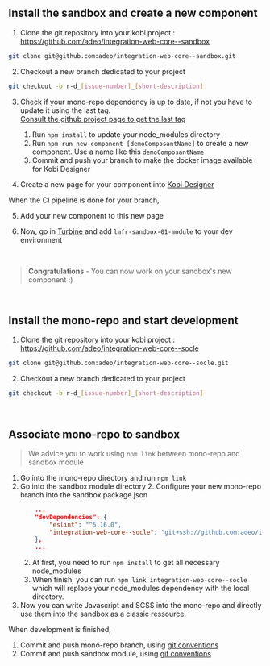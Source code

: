 ## Install the sandbox and create a new component

1. Clone the git repository into your kobi project : https://github.com/adeo/integration-web-core--sandbox
```bash
git clone git@github.com:adeo/integration-web-core--sandbox.git
```

2. Checkout a new branch dedicated to your project
```bash
git checkout -b r-d_[issue-number]_[short-description]
```

3. Check if your mono-repo dependency is up to date, if not you have to update it using the last tag.<br/>
[Consult the github project page to get the last tag](https://github.com/adeo/integration-web-core--socle/tags)
    1. Run `npm install` to update your node_modules directory
    2. Run `npm run new-component [demoComposantName]` to create a new component. Use a name like this `demoComposantName`
    3. Commit and push your branch to make the docker image available for Kobi Designer

4. Create a new page for your component into [Kobi Designer](https://kobi-designer-ref.apps.op.acp.adeo.com/designer/app/sites/lmfr-site/pages/navigator?page0=IDbc55b70cdfc248eb80d6545c64de113c&page1=ID89c6193988e64fe2b8ac980082c5a254)

When the CI pipeline is done for your branch, 

5. Add your new component to this new page

6. Now, go in [Turbine](https://turbine.prod.leroymerlin.fr/environments) and add `lmfr-sandbox-01-module` to your dev environment

</br>

> **Congratulations** - You can now work on your sandbox's new component :)

</br>

## Install the mono-repo and start development

1. Clone the git repository into your kobi project : https://github.com/adeo/integration-web-core--socle
```bash
git clone git@github.com:adeo/integration-web-core--socle.git
```

2. Checkout a new branch dedicated to your project
```bash
git checkout -b r-d_[issue-number]_[short-description]
```

</br>


## Associate mono-repo to sandbox

> We advice you to work using `npm link` between mono-repo and sandbox module

1. Go into the mono-repo directory and run `npm link`
2. Go into the sandbox module directory
    2. Configure your new mono-repo branch into the sandbox package.json
    ```json
        ...
        "devDependencies": {
            "eslint": "^5.16.0",
            "integration-web-core--socle": "git+ssh://github.com:adeo/integration-web-core--socle.git#[branchName]"
        },
        ...
    ```
    2. At first, you need to run `npm install` to get all necessary node_modules
    3. When finish, you can run `npm link integration-web-core--socle` which will replace your node_modules dependency with the local directory.
3. Now you can write Javascript and SCSS into the mono-repo and directly use them into the sandbox as a classic ressource.

When development is finished,
1. Commit and push mono-repo branch, using [git conventions](/Workflows/Git_conventions)
2. Commit and push sandbox module, using [git conventions](/Workflows/Git_conventions)
